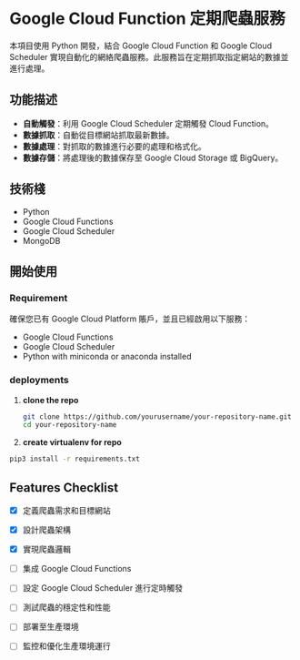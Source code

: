 # Google Cloud Function 定期爬蟲服務

本項目使用 Python 開發，結合 Google Cloud Function 和 Google Cloud Scheduler 實現自動化的網絡爬蟲服務。此服務旨在定期抓取指定網站的數據並進行處理。

## 功能描述

- **自動觸發**：利用 Google Cloud Scheduler 定期觸發 Cloud Function。
- **數據抓取**：自動從目標網站抓取最新數據。
- **數據處理**：對抓取的數據進行必要的處理和格式化。
- **數據存儲**：將處理後的數據保存至 Google Cloud Storage 或 BigQuery。

## 技術棧

- Python
- Google Cloud Functions
- Google Cloud Scheduler
- MongoDB

## 開始使用

### Requirement

確保您已有 Google Cloud Platform 賬戶，並且已經啟用以下服務：
- Google Cloud Functions
- Google Cloud Scheduler
- Python with miniconda or anaconda installed

### deployments

1. **clone the repo**

   ```bash
   git clone https://github.com/yourusername/your-repository-name.git
   cd your-repository-name
   
2. **create virtualenv for repo**
  
  ```bash
  pip3 install -r requirements.txt
  ```

## Features Checklist

- [x] 定義爬蟲需求和目標網站
- [x] 設計爬蟲架構
- [x] 實現爬蟲邏輯
- [ ] 集成 Google Cloud Functions
- [ ] 設定 Google Cloud Scheduler 進行定時觸發
- [ ] 測試爬蟲的穩定性和性能
- [ ] 部署至生產環境
- [ ] 監控和優化生產環境運行

